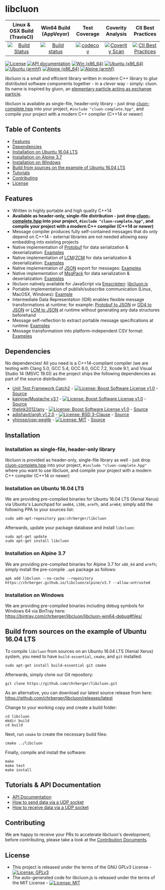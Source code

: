 # libcluon

| Linux & OSX Build (TravisCI) | Win64 Build (AppVeyor) | Test Coverage | Coverity Analysis | CII Best Practices |
| :--------------------------: | :--------------------: | :-----------: | :---------------: | :----------------: |
| [![Build Status](https://travis-ci.org/chrberger/libcluon.svg?branch=master)](https://travis-ci.org/chrberger/libcluon) | [![Build status](https://ci.appveyor.com/api/projects/status/n33il43mb6ot5422/branch/master?svg=true)](https://ci.appveyor.com/project/chrberger/libcluon/branch/master) | [![codecov](https://codecov.io/gh/chrberger/libcluon/branch/master/graph/badge.svg)](https://codecov.io/gh/chrberger/libcluon) | [![Coverity Scan](https://scan.coverity.com/projects/14014/badge.svg)]() | [![CII Best Practices](https://bestpractices.coreinfrastructure.org/projects/1479/badge)](https://bestpractices.coreinfrastructure.org/projects/1479) |

[![License](https://img.shields.io/badge/license-GPL--3-blue.svg)](https://raw.githubusercontent.com/chrberger/libcluon/master/LICENSE) [![API documentation](https://img.shields.io/badge/documentation-latest-blue.svg)](https://chrberger.github.io/libcluon/) [![Win (x86_64)](https://img.shields.io/badge/Win-x86__64%20(installer)-blue.svg
)](https://dl.bintray.com/chrberger/libcluon/) [![Ubuntu (x86_64)](https://img.shields.io/badge/deb-x86__64-blue.svg
)](https://launchpad.net/~chrberger/+archive/ubuntu/libcluon/+packages) [![Ubuntu (armhf)](https://img.shields.io/badge/deb-armhf-blue.svg
)](https://launchpad.net/~chrberger/+archive/ubuntu/libcluon/+packages) [![Alpine (x86_64)](https://img.shields.io/badge/Alpine-x86__64-blue.svg
)](https://github.com/chrberger/libcluon/blob/gh-pages/alpine/v3.7/x86_64/Dockerfile#L19) [![Alpine (armhf)](https://img.shields.io/badge/Alpine-armhf-blue.svg
)](https://github.com/chrberger/libcluon/blob/gh-pages/alpine/v3.7/armhf/Dockerfile#L25)

libcluon is a small and efficient library written in modern C++ library to _glue_ distributed software components together - in a _clever_ way - simply: cluon. Its name is inspired by gluon, an [elementary particle acting as exchange particle](https://en.wikipedia.org/wiki/Gluon).

libcluon is available as single-file, header-only library - just drop [cluon-complete.hpp](https://chrberger.github.io/libcluon/headeronly/cluon-complete.hpp) into your project, `#include "cluon-complete.hpp"`, and compile your project with a modern C++ compiler (C++14 or newer)

## Table of Contents
* [Features](#features)
* [Dependencies](#dependencies)
* [Installation on Ubuntu 16.04 LTS](#installation-on-ubuntu-1604-lts)
* [Installation on Alpine 3.7](#installation-on-alpine-37)
* [Installation on Windows](#installation-on-windows)
* [Build from sources on the example of Ubuntu 16.04 LTS](#build-from-sources-on-the-example-of-ubuntu-1604-lts)
* [Tutorials](#tutorials--api-documentation)
* [Contributing](#contributing)
* [License](#license)


## Features
* Written in highly portable and high quality C++14
* **Available as header-only, single-file distribution - just drop [cluon-complete.hpp](https://chrberger.github.io/libcluon/headeronly/cluon-complete.hpp) into your project, `#include "cluon-complete.hpp"`, and compile your project with a modern C++ compiler (C++14 or newer)**
* Message compiler produces fully self-contained messages that do only depend on C++14 - external libraries are not needed allowing easy embedding into existing projects
* Native implementation of [Protobuf](https://developers.google.com/protocol-buffers/) for data serialization & deserialization: [Examples](https://github.com/chrberger/libcluon/blob/master/libcluon/testsuites/TestMyTestMessagesToProto.cpp)
* Native implementation of [LCM](http://lcm-proj.github.io/type_specification.html)/[ZCM](http://zerocm.github.io/zcm/) for data serialization & deserialization: [Examples](https://github.com/chrberger/libcluon/blob/master/libcluon/testsuites/TestMyTestMessagesToLCM.cpp)
* Native implementation of [JSON](https://www.json.org/) export for messages: [Examples](https://github.com/chrberger/libcluon/blob/master/libcluon/testsuites/TestToJSONVisitor.cpp#L40)
* Native implementation of [MsgPack](https://msgpack.org/) for data serialization & deserialization: [Examples](https://github.com/chrberger/libcluon/blob/master/libcluon/testsuites/TestMyTestMessagesToMsgPack.cpp)
* libcluon natively available for JavaScript via [Emscripten](https://github.com/kripken/emscripten): [libcluon.js](https://bintray.com/chrberger/libcluon/javascript#files)
* Portable implementation of publish/subscribe communication (Linux, MacOSX, Windows): [Example](https://github.com/chrberger/libcluon/blob/master/libcluon/testsuites/TestUDPReceiver.cpp#L111)
* Intermediate Data Representation (IDR) enables flexible message transformations at runtime; for example: [Protobuf to JSON](https://github.com/chrberger/libcluon/blob/master/libcluon/testsuites/TestMyTestMessage1.cpp#L348) or [OD4 to JSON](https://github.com/chrberger/libcluon/blob/master/libcluon/tools/cluon-OD4toJSON.cpp) or [LCM to JSON](https://github.com/chrberger/libcluon/blob/master/libcluon/tools/cluon-LCMtoJSON.cpp) at runtime without generating any data structures beforehand
* Message self-reflection to extract portable message specifications at runtime: [Examples](https://github.com/chrberger/libcluon/blob/master/libcluon/testsuites/TestToODVDVisitor.cpp#L32)
* Message transformatiom into platform-independent CSV format: [Examples](https://github.com/chrberger/libcluon/blob/master/libcluon/testsuites/TestToCSVVisitor.cpp#L28)


## Dependencies
No dependencies! All you need is a C++14-compliant compiler (we are testing with Clang 5.0, GCC 5.4, GCC 6.0, GCC 7.2, Xcode 9.1, and Visual Studio 14 (MSVC 19.0)) as the project ships the following dependencies as part of the source distribution:

* [Unit Test Framework Catch2](https://github.com/catchorg/Catch2/releases/tag/v2.1.1) - [![License: Boost Software License v1.0](https://img.shields.io/badge/License-Boost%20v1-blue.svg)](http://www.boost.org/LICENSE_1_0.txt) - [Source](https://github.com/chrberger/libcluon/tree/master/buildtools/xUnit)
* [kainjow/Mustache v3.1](https://github.com/kainjow/Mustache/releases/tag/v3.1) - [![License: Boost Software License v1.0](https://img.shields.io/badge/License-Boost%20v1-blue.svg)](http://www.boost.org/LICENSE_1_0.txt) - [Source](https://github.com/chrberger/libcluon/tree/master/libcluon/thirdparty/Mustache)
* [thelink2012/any](https://github.com/thelink2012/any) - [![License: Boost Software License v1.0](https://img.shields.io/badge/License-Boost%20v1-blue.svg)](http://www.boost.org/LICENSE_1_0.txt) - [Source](https://github.com/chrberger/libcluon/tree/master/libcluon/thirdparty/cluon/any)
* [adishavit/argh v1.2.0](https://github.com/adishavit/argh/releases/tag/v1.2.0) - [![License: BSD 3-Clause](https://img.shields.io/badge/License-BSD%203--Clause-blue.svg)](https://opensource.org/licenses/BSD-3-Clause) - [Source](https://github.com/chrberger/libcluon/tree/master/libcluon/thirdparty/argh)
* [yhirose/cpp-peglib](https://github.com/yhirose/cpp-peglib) - [![License: MIT](https://img.shields.io/badge/License-MIT-blue.svg)](https://opensource.org/licenses/MIT) - [Source](https://github.com/chrberger/libcluon/tree/master/libcluon/thirdparty/cpp-peglib)

## Installation
### Installation as single-file, header-only library
libcluon is provided as header-only, single-file library as well - just drop [cluon-complete.hpp](https://chrberger.github.io/libcluon/headeronly/cluon-complete.hpp) into your project, `#include "cluon-complete.hpp"` where you want to use libcluon, and compile your project with a modern C++ compiler (C++14 or newer)

### Installation on Ubuntu 16.04 LTS
We are providing pre-compiled binaries for Ubuntu 16.04 LTS (Xenial Xerus) via Ubuntu's Launchpad for `amd64`, `i386`, `armfh`, and `arm64`; simply add the following PPA to your sources list:

```
sudo add-apt-repository ppa:chrberger/libcluon
```

Afterwards, update your package database and install `libcluon`:

```
sudo apt-get update
sudo apt-get install libcluon
```

### Installation on Alpine 3.7
We are providing pre-compiled binaries for Alpine 3.7 for `x86_64` and `armfh`; simply install the pre-compile `.apk` package as follows:

```
apk add libcluon --no-cache --repository https://chrberger.github.io/libcluon/alpine/v3.7 --allow-untrusted
```

### Installation on Windows
We are providing pre-compiled binaries including debug symbols for Windows 64 via BinTray here: https://bintray.com/chrberger/libcluon/libcluon-win64-debug#files/


## Build from sources on the example of Ubuntu 16.04 LTS
To compile `libcluon` from sources on an Ubuntu 16.04 LTS (Xenial Xerus) system, you need to have `build-essential`, `cmake`, and `git` installed:

```
sudo apt-get install build-essential git cmake
```

Afterwards, simply clone our Git repository:

```
git clone https://github.com/chrberger/libcluon.git
```

As an alternative, you can download our latest source release from here: https://github.com/chrberger/libcluon/releases/latest

Change to your working copy and create a build folder:

```
cd libcluon
mkdir build
cd build
```

Next, run `cmake` to create the necessary build files:

```
cmake ../libcluon
```

Finally, compile and install the software:

```
make
make test
make install
```

## Tutorials & API Documentation
* [API Documentation](https://chrberger.github.io/libcluon/)
* [How to send data via a UDP socket](docs/cluon-UDPSender.md)
* [How to receive data via a UDP socket](docs/cluon-UDPReceiver.md)


## Contributing
We are happy to receive your PRs to accelerate libcluon's development; before contributing, please take a look at the [Contribution Documents](CONTRIBUTING.md).


## License
* This project is released under the terms of the GNU GPLv3 License - [![License: GPLv3](https://img.shields.io/badge/license-GPL--3-blue.svg
)](https://www.gnu.org/licenses/gpl-3.0.txt)
* The auto-generated code for libcluon.js is released under the terms of the MIT License - [![License: MIT](https://img.shields.io/badge/License-MIT-blue.svg)](https://opensource.org/licenses/MIT)
